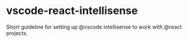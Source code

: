# vscode-react-intellisense
Short guideline for setting up @vscode intellisense to work with @react projects.  
